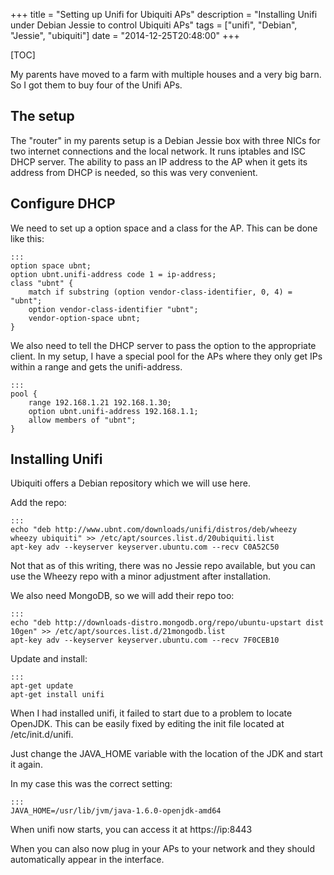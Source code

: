 +++
title = "Setting up Unifi for Ubiquiti APs"
description = "Installing Unifi under Debian Jessie to control Ubiquiti APs"
tags = ["unifi", "Debian", "Jessie", "ubiquiti"]
date = "2014-12-25T20:48:00"
+++

[TOC]

My parents have moved to a farm with multiple houses and a very big barn. So I got them to buy four of the Unifi APs.

## The setup
The "router" in my parents setup is a Debian Jessie box with three NICs for two internet connections and the local network. It runs iptables and ISC DHCP server. The ability to pass an IP address to the AP when it gets its address from DHCP is needed, so this was very convenient.

## Configure DHCP
We need to set up a option space and a class for the AP. This can be done like this:

    :::
    option space ubnt;
    option ubnt.unifi-address code 1 = ip-address;
    class "ubnt" {
        match if substring (option vendor-class-identifier, 0, 4) = "ubnt";
        option vendor-class-identifier "ubnt";
        vendor-option-space ubnt;
    }

We also need to tell the DHCP server to pass the option to the appropriate client. In my setup, I have a special pool for the APs where they only get IPs within a range and gets the unifi-address.

    :::
    pool {
        range 192.168.1.21 192.168.1.30;
        option ubnt.unifi-address 192.168.1.1;
        allow members of "ubnt";
    }

## Installing Unifi
Ubiquiti offers a Debian repository which we will use here.

Add the repo:

    :::
    echo "deb http://www.ubnt.com/downloads/unifi/distros/deb/wheezy wheezy ubiquiti" >> /etc/apt/sources.list.d/20ubiquiti.list
    apt-key adv --keyserver keyserver.ubuntu.com --recv C0A52C50

Not that as of this writing, there was no Jessie repo available, but you can use the Wheezy repo with a minor adjustment after installation.

We also need MongoDB, so we will add their repo too:

    :::
    echo "deb http://downloads-distro.mongodb.org/repo/ubuntu-upstart dist 10gen" >> /etc/apt/sources.list.d/21mongodb.list
    apt-key adv --keyserver keyserver.ubuntu.com --recv 7F0CEB10

Update and install:

    :::
    apt-get update
    apt-get install unifi

When I had installed unifi, it failed to start due to a problem to locate OpenJDK. This can be easily fixed by editing the init file located at /etc/init.d/unifi.

Just change the JAVA\_HOME variable with the location of the JDK and start it again.

In my case this was the correct setting:

    :::
    JAVA_HOME=/usr/lib/jvm/java-1.6.0-openjdk-amd64

When unifi now starts, you can access it at https://ip:8443

When you can also now plug in your APs to your network and they should automatically appear in the interface.
